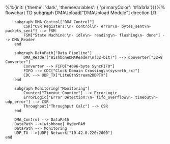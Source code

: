 %%{init: {'theme': 'dark', 'themeVariables': { 'primaryColor': '#1a1a1a'}}}%%
flowchart TD
    subgraph DMAUpload["DMAUpload Module"]
        direction LR
        
        subgraph DMA_Control["DMA Control"]
            CSR["CSR Registers:\n- control\n- error\n- bytes_sent\n- packets_sent"] --> FSM
            FSM["State Machine:\n- idle\n- reading\n- flushing\n- done"] --> DMA_Reader
        end
        
        subgraph DataPath["Data Pipeline"]
            DMA_Reader["WishboneDMAReader\n(32-bit)"] --> Converter["32→8 Converter"]
            Converter --> FIFO["4096-byte SyncFIFO"]
            FIFO --> CDC["Clock Domain Crossing\n(sys→eth_rx)"]
            CDC --> UDP_TX["LiteEthStream2UDPTX"]
        end
        
        subgraph Monitoring["Monitoring"]
            Counter["Timeout Counter"] --> ErrorLogic
            ErrorLogic["Error Detection:\n- fifo_overflow\n- timeout\n- udp_error"] --> CSR
            Throughput["Throughput Calc"] --> CSR
        end
        
        DMA_Control --> DataPath
        DataPath -->|wishbone| HyperRAM
        DataPath --> Monitoring
        UDP_TX -->|UDP| Network["10.42.0.220:2000"]
    end